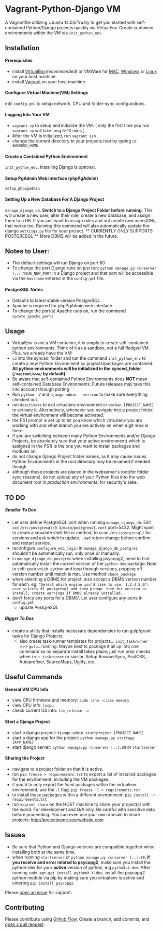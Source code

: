 # Vagrant-Python-Django VM

A Vagrantfile utilizing Ubuntu 14.04/Trusty to get you started with self-contained Python/Django projects quickly via VirtualEnv.
Create contained environments within the VM via `init_python_env`

## Installation
#### Prerequisites
  - install [VirtualBox](https://www.virtualbox.org/wiki/Downloads)(_recommended_) or VMWare for [MAC](https://my.vmware.com/web/vmware/info?slug=desktop_end_user_computing/vmware_fusion/8_0), [Windows](http://www.vmware.com/products/workstation.html) or [Linux](http://www.vmware.com/products/workstation-for-linux.html) on your host machine.
  - install [Vagrant](https://www.vagrantup.com/downloads.html) on your host machine.

#### Configure Virtual Machine(VM) Settings
  edit `config.yml` to setup network, CPU and folder-sync configurations.

#### Logging Into Your VM
  - `vagrant up` to setup and initialize the VM. ( only the first time you run `vagrant up` will take long 5-10 mins )
  - After the VM is initialized, run `vagrant ssh`
  - change the current directory to your projects root by typing `cd $WORKON_HOME`

#### Create a Contained Python Environment
  `init_python_env`. Installing Django is optional.

#### Setup PgAdmin Web interface (phpPgAdmin)
`setup_phppgadmin`

#### Setting Up a New Database For A Django Project 
  `manage_django_db`. **Switch to a Django Project Folder before running**. This will create a new user, alter their role, create a new database, and assign them to a DB. If you just want to assign roles and not create new users/DBs, that works too. Running this command will also automatically update the django `settings.py` file for your project. ** CURRENTLY ONLY SUPPORTS POSTGRESQL ** More DBMS will be added in the future.

## Notes to User:
  - The default settings will run Django on port 80
  - To change the port Django runs on just run: `python manage.py runserver [::]:YOUR_NEW_PORT` in a Django project and that port will be accessible via the `hostname` entered in the `config.yml` file.

#### PostgreSQL Notes
- Defaults to latest stable version PostgreSQL
- Apache is required for phpPgAdmin web interface.
- To change the port(s) Apache runs on, run the command `update_apache_ports`

## Usage
  - VirtualEnv is _not_ a VM container, it is simply to create self-contained python environments. Think of it as a sandbox, not a full fledged VM. Plus, we already have the VM!
  - `cd` into the synced_folder and run the command `init_python_env` to create a new Python Environment so projects/packages are contained. **All python environments will be initialized in the synced_folder (`/vagrant/www/` by default).**
  - Be aware that self-contained Python Environments does ***NOT*** mean self-contained Database Environments. Future releases may take this into account through porting.
  - Run `python -V` and `django-admin --version` to make sure everything checked out.
  - run `deactivate` to exit virtualenv environment or `workon [PROJECT_NAME]` to activate it. Alternatively, whenever you navigate into a project folder, the virtual environment will become activated.
  - the PS1 prompt is set up to let you know which virtualenv you are working with and what branch you are actively on when a git repo is there.
  - If you are switching between many Python Environments and/or Django Projects, be absolutely sure that your active environment( which is assigned in the PS1) is the one you want to install packages and modules on.
  - do not change Django Project folder names, as it may cause issues. Python Environments in the root directory may be renamed if needed though.
  - although these projects are placed in the webserver's root(for folder sync reasons), do not upload any of your Python files into the web document root in _production environments_, for security's sake.

## TO DO
##### Smaller To Dos
  - Let user define PostgreSQL port when running `manage_django_db`. Edit `sed` `/etc/postgresql/9.3/main/postgresql.conf` port=5432. Might want to create a sepatate shell file or method, to scan `/etc/postgresql/` for versions and ask which to update... `sed` return change before confirm and restart service.
  - reconfigure `configure_md5_login` in `manage_django_db_postgres` shouldn't be automatically run, only once or manually.
  - in `manage_django_db_postgres` when installing psycopg2, need to first automatically install the _correct_ version of the `python-dev` package. Note to self: grab `which python` and loop through versions, popping off version number until match is met. Use method `check_package`
  - when selecting a DBMS for project, also accept a DBMS version number for each. eg: `"Select which engine you'd like to use: 1,2,4,5,6"; user selects #1 postgresql and then prompt them for version to install; create warnings if DMBS already installed.`
  - don't force any ports for a DBMS'. Let user configure any ports in `config.yml`
    - update PostgreSQL

##### Bigger To Dos
  - create a utility that installs necessary dependencies to run gulp/grunt tasks for Django Projects.
    - also create task-runner templates for projects... `init_taskrunner` >>> `gulp`...running. Maybe best to package it all up into one command so no separate install takes place; just run prior checks when `init_taskrunner` or similar. Setup BrowserSync, PostCSS, Autoprefixer, SourceMaps, Uglify, etc.  

## Useful Commands
#### General VM CPU Info
  - view CPU firmware and memory: `sudo lshw -class memory`
  - view CPU info: `lscpu`
  - check current OS info: `lsb_release -a`

#### Start a Django Project
  - start a django project: `django-admin startproject [PROJECT_NAME]`
  - start a django app for the project: `python manage.py startapp [APP_NAME]`
  - start django server: `python manage.py runserver [::]:80` or `startserver`

#### Sharing the Project
  - navigate to a project folder so that it is active.
  - run `pip freeze > requirements.txt` to export a list of installed packages for the environment, _including_ the VM packages.
  - if you'd to only export the _local_ packages within the virtualenv environment, use the `-l` flag. `pip freeze -l > requirements.txt`
  - to install these packages within a different environment: `pip install -r requirements.txt`
  - run `vagrant share` on the HOST machine to share your project(s) with the world. For development and Q/A only. Be careful with sensitive data before proceeding. You can even use your own domain to share projects: http://projectname.yourwebsite.com

## Issues
  - Be sure that Python and Django versions are compatible together when installing both at the same time.
  - when running `startserver`,or `python manage.py runserver [::]:80`, **if you receive and error related to psycopg2**, make sure you install the python-dev for your **active** version of python, e.g `pytho3.4-dev`. After running `sudo apt-get install pythonX.X-dev`, install the psycopg2 python module via pip by making sure you virtualenv is active and entering `pip install psycopg2`.

  Please [open an issue](https://github.com/ccurtin/vagrant-python-django/issues/new) for support.

## Contributing

Please contribute using [Github Flow](https://guides.github.com/introduction/flow/). Create a branch, add commits, and [open a pull request](https://github.com/ccurtin/vagrant-python-django/compare/).
